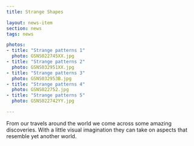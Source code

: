```yaml
--- 
title: Strange Shapes

layout: news-item
section: news
tags: news 

photos:
- title: "Strange patterns 1"
  photo: GSNS022745XX.jpg
- title: "Strange patterns 2"
  photo: GSNS032951XX.jpg
- title: "Strange patterns 3"
  photo: GSNS032953B.jpg
- title: "Strange patterns 4"
  photo: GSNS022752.jpg
- title: "Strange patterns 5"
  photo: GSNS022742YY.jpg

---
```


From our travels around the world we come across some amazing discoveries. 
With a little visual imagination they can take on aspects that resemble yet another world.
